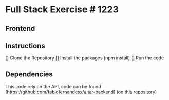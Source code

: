 # Full Stack Exercise # 1223

## Frontend

## Instructions

[] Clone the Repository [] Install the packages (npm install) [] Run the code

## Dependencies

This code rely on the API, code can be found [https://github.com/fabiofernandesx/altar-backend] (on this repository)
